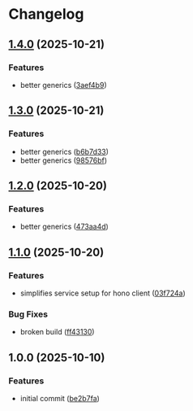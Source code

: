 # Changelog

## [1.4.0](https://github.com/gcp-tools/hono/compare/v1.3.0...v1.4.0) (2025-10-21)

### Features

* better generics ([3aef4b9](https://github.com/gcp-tools/hono/commit/3aef4b9aa7ee29fa71b65f1a7205dccf2f0a73cd))

## [1.3.0](https://github.com/gcp-tools/hono/compare/v1.2.0...v1.3.0) (2025-10-21)

### Features

* better generics ([b6b7d33](https://github.com/gcp-tools/hono/commit/b6b7d333ea4ed0579227ecc4ba3b9e514a591d1d))
* better generics ([98576bf](https://github.com/gcp-tools/hono/commit/98576bf81cc9a083b0a895d22209901a4ea3d40e))

## [1.2.0](https://github.com/gcp-tools/hono/compare/v1.1.0...v1.2.0) (2025-10-20)

### Features

* better generics ([473aa4d](https://github.com/gcp-tools/hono/commit/473aa4db74a76570f6c5163697d5ec6b6ad97ac0))

## [1.1.0](https://github.com/gcp-tools/hono/compare/v1.0.0...v1.1.0) (2025-10-20)

### Features

* simplifies service setup for hono client ([03f724a](https://github.com/gcp-tools/hono/commit/03f724a450653ab351525f9d2a440eddd1a1b184))

### Bug Fixes

* broken build ([ff43130](https://github.com/gcp-tools/hono/commit/ff431304b3ee4112b85eb8cc7bd0e0e77cbafaa2))

## 1.0.0 (2025-10-10)

### Features

* initial commit ([be2b7fa](https://github.com/gcp-tools/hono/commit/be2b7faab77e83dcd79df9cd8b80a33889995667))
